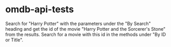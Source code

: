 # omdb-api-tests

Search for "Harry Potter" with the parameters under the "By Search" heading and get the id of the movie "Harry Potter and the Sorcerer's Stone" from the results.
Search for a movie with this id in the methods under "By ID or Title".
